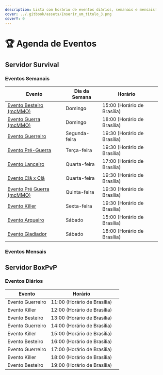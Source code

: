 ```yaml
---
description: Lista com horário de eventos diários, semanais e mensais!
cover: ../.gitbook/assets/Inserir_um_titulo_3.png
coverY: 0
---
```


# 🏆 Agenda de Eventos

## Servidor Survival

### Eventos Semanais <a href="#eventos-semanais" id="eventos-semanais"></a>

<table><thead><tr><th>Evento</th><th>Dia da Semana</th><th>Horário</th><th data-hidden></th></tr></thead><tbody><tr><td><a href="eventos-survival/evento-besteiro.md">Evento Besteiro (mcMMO)</a></td><td>Domingo</td><td>15:00 (Horário de Brasília)</td><td></td></tr><tr><td><a href="eventos-survival/guerra-de-clas.md">Evento Guerra (mcMMO)</a></td><td>Domingo</td><td>18:00 (Horário de Brasília)</td><td></td></tr><tr><td><a href="eventos-survival/evento-guerreiro.md">Evento Guerreiro</a></td><td>Segunda-feira</td><td>19:30 (Horário de Brasília)</td><td></td></tr><tr><td><a href="eventos-survival/evento-pre-guerra-de-clas.md">Evento Pré-Guerra</a></td><td>Terça-feira</td><td>19:30 (Horário de Brasília)</td><td></td></tr><tr><td><a href="https://wiki.rederevo.com/eventos/eventos-do-servidor/evento-lanceiro">Evento Lanceiro</a></td><td>Quarta-feira</td><td>17:00 (Horário de Brasília)</td><td></td></tr><tr><td><a href="eventos-survival/evento-cla-x-cla.md">Evento Clã x Clã</a></td><td>Quarta-feira</td><td>19:30 (Horário de Brasília)</td><td></td></tr><tr><td><a href="eventos-survival/evento-pre-guerra-de-clas-mcmmo.md">Evento Pré Guerra (mcMMO)</a></td><td>Quinta-feira</td><td>19:30 (Horário de Brasília)</td><td></td></tr><tr><td><a href="eventos-survival/evento-killer.md">Evento Killer</a></td><td>Sexta-feira</td><td>19:30 (Horário de Brasília)</td><td></td></tr><tr><td><a href="eventos-do-servidor/evento-arqueiro.md">Evento Arqueiro</a></td><td>Sábado</td><td>15:00 (Horário de Brasília)</td><td></td></tr><tr><td><a href="eventos-survival/evento-gladiador.md">Evento Gladiador</a></td><td>Sábado</td><td>18:00 (Horário de Brasília)</td><td></td></tr></tbody></table>

### Eventos Mensais

## Servidor BoxPvP

### Eventos Diários <a href="#eventos-semanais" id="eventos-semanais"></a>

<table><thead><tr><th>Evento</th><th>Horário</th><th data-hidden></th></tr></thead><tbody><tr><td>Evento Guerreiro</td><td>11:00 (Horário de Brasília)</td><td></td></tr><tr><td>Evento Killer</td><td>12:00 (Horário de Brasília)</td><td></td></tr><tr><td>Evento Besteiro</td><td>13:00 (Horário de Brasília)</td><td></td></tr><tr><td>Evento Guerreiro</td><td>14:00 (Horário de Brasília)</td><td></td></tr><tr><td>Evento Killer</td><td>15:00 (Horário de Brasília)</td><td></td></tr><tr><td>Evento Besteiro</td><td>16:00 (Horário de Brasília)</td><td></td></tr><tr><td>Evento Guerreiro</td><td>17:00 (Horário de Brasília)</td><td></td></tr><tr><td>Evento Killer</td><td>18:00 (Horário de Brasília)</td><td></td></tr><tr><td>Evento Besteiro</td><td>19:00 (Horário de Brasília)</td><td></td></tr></tbody></table>
